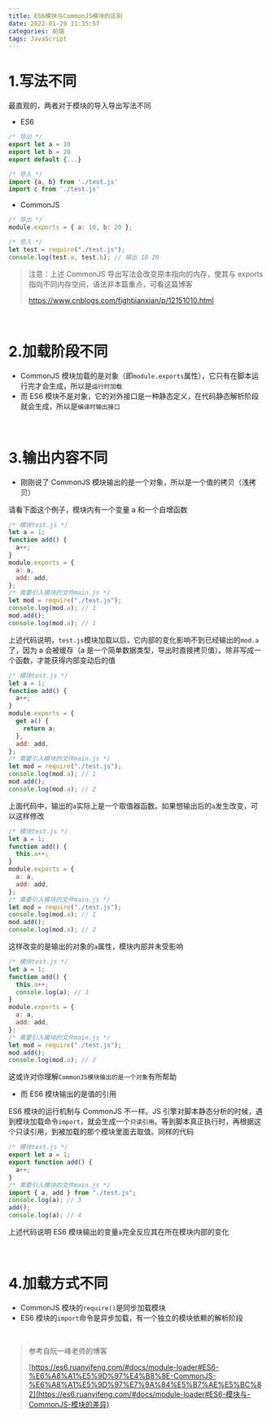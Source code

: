```yaml
---
title: ES6模块与CommonJS模块的区别
date: 2022-01-29 11:35:57
categories: 前端
tags: JavaScript
---
```




# 1.写法不同

最直观的，两者对于模块的导入导出写法不同

- ES6

```javascript
/* 导出 */
export let a = 10
export let b = 20
export default {...}

/* 导入 */
import {a, b} from './test.js'
import c from './test.js'
```

- CommonJS

```javascript
/* 导出 */
module.exports = { a: 10, b: 20 };

/* 导入 */
let test = require("./test.js");
console.log(test.a, test.b); // 输出 10 20
```

> 注意：上述 CommonJS 导出写法会改变原本指向的内存，使其与 exports 指向不同内存空间，语法非本篇重点，可看这篇博客
>
> https://www.cnblogs.com/fightjianxian/p/12151010.html

<br />

# 2.加载阶段不同

- CommonJS 模块加载的是对象（即`module.exports`属性），它只有在脚本运行完才会生成，所以是`运行时加载`
- 而 ES6 模块不是对象，它的对外接口是一种静态定义，在代码静态解析阶段就会生成，所以是`编译时输出接口`

<br />

# 3.输出内容不同

- 刚刚说了 CommonJS 模块输出的是一个对象，所以是一个值的拷贝（浅拷贝）

请看下面这个例子，模块内有一个变量 a 和一个自增函数

```javascript
/* 模块test.js */
let a = 1;
function add() {
  a++;
}
module.exports = {
  a: a,
  add: add,
};
/* 需要引入模块的文件main.js */
let mod = require("./test.js");
console.log(mod.a); // 1
mod.add();
console.log(mod.a); // 1
```

上述代码说明，`test.js`模块加载以后，它内部的变化影响不到已经输出的`mod.a`了，因为 a 会被缓存（a 是一个简单数据类型，导出时直接拷贝值）。除非写成一个函数，才能获得内部变动后的值

```javascript
/* 模块test.js */
let a = 1;
function add() {
  a++;
}
module.exports = {
  get a() {
    return a;
  },
  add: add,
};
/* 需要引入模块的文件main.js */
let mod = require("./test.js");
console.log(mod.a); // 1
mod.add();
console.log(mod.a); // 2
```

上面代码中，输出的`a`实际上是一个取值器函数。如果想输出后的`a`发生改变，可以这样修改

```javascript
/* 模块test.js */
let a = 1;
function add() {
  this.a++;
}
module.exports = {
  a: a,
  add: add,
};
/* 需要引入模块的文件main.js */
let mod = require("./test.js");
console.log(mod.a); // 1
mod.add();
console.log(mod.a); // 2
```

这样改变的是输出的对象的`a`属性，模块内部并未受影响

```javascript
/* 模块test.js */
let a = 1;
function add() {
  this.a++;
  console.log(a); // 1
}
module.exports = {
  a: a,
  add: add,
};
/* 需要引入模块的文件main.js */
let mod = require("./test.js");
mod.add();
console.log(mod.a); // 2
```

这或许对你理解`CommonJS模块输出的是一个对象`有所帮助

- 而 ES6 模块输出的是值的引用

ES6 模块的运行机制与 CommonJS 不一样。JS 引擎对脚本静态分析的时候，遇到模块加载命令`import`，就会生成一个`只读引用`。等到脚本真正执行时，再根据这个只读引用，到被加载的那个模块里面去取值。同样的代码

```javascript
/* 模块test.js */
export let a = 1;
export function add() {
  a++;
}
/* 需要引入模块的文件main.js */
import { a, add } from "./test.js";
console.log(a); // 3
add();
console.log(a); // 4
```

上述代码说明 ES6 模块输出的变量`a`完全反应其在所在模块内部的变化

<br />

# 4.加载方式不同

- CommonJS 模块的`require()`是同步加载模块
- ES6 模块的`import`命令是异步加载，有一个独立的模块依赖的解析阶段

<br />

> 参考自阮一峰老师的博客
>
> [https://es6.ruanyifeng.com/#docs/module-loader#ES6-%E6%A8%A1%E5%9D%97%E4%B8%8E-CommonJS-%E6%A8%A1%E5%9D%97%E7%9A%84%E5%B7%AE%E5%BC%82](https://es6.ruanyifeng.com/#docs/module-loader#ES6-模块与-CommonJS-模块的差异)